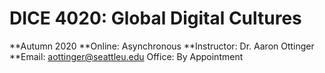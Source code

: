 # DICE 4020: Global Digital Cultures

**Autumn 2020
**Online: Asynchronous
**Instructor: Dr. Aaron Ottinger
**Email: aottinger@seattleu.edu
Office: By Appointment

